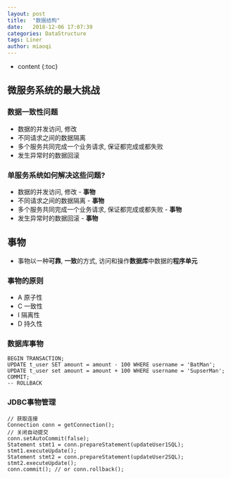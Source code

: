 ```yaml
---
layout: post
title:  "数据结构"
date:   2018-12-06 17:07:39
categories: DataStructure
tags: Liner
author: miaoqi
---
```


* content
{:toc}
## 微服务系统的最大挑战

### 数据一致性问题

* 数据的并发访问, 修改
* 不同请求之间的数据隔离
* 多个服务共同完成一个业务请求, 保证都完成或都失败
* 发生异常时的数据回滚

### 单服务系统如何解决这些问题?

- 数据的并发访问, 修改 - **事物**
- 不同请求之间的数据隔离 - **事物**
- 多个服务共同完成一个业务请求, 保证都完成或都失败 - **事物**
- 发生异常时的数据回滚 - **事物**

## 事物

* 事物以一种**可靠**, **一致**的方式, 访问和操作**数据库**中数据的**程序单元**

### 事物的原则

* A 原子性
* C 一致性
* I 隔离性
* D 持久性

### 数据库事物

```
BEGIN TRANSACTION;
UPDATE t_user SET amount = amount - 100 WHERE username = 'BatMan';
UPDATE t_user set amount = amount + 100 WHERE username = 'SupserMan';
COMMIT;
-- ROLLBACK 
```

### JDBC事物管理

```
// 获取连接
Connection conn = getConnection();
// 关闭自动提交
conn.setAutoCommit(false);
Statement stmt1 = conn.prepareStatement(updateUser1SQL);
stmt1.executeUpdate();
Statement stmt2 = conn.prepareStatement(updateUser2SQL);
stmt2.executeUpdate();
conn.commit(); // or conn.rollback();
```













